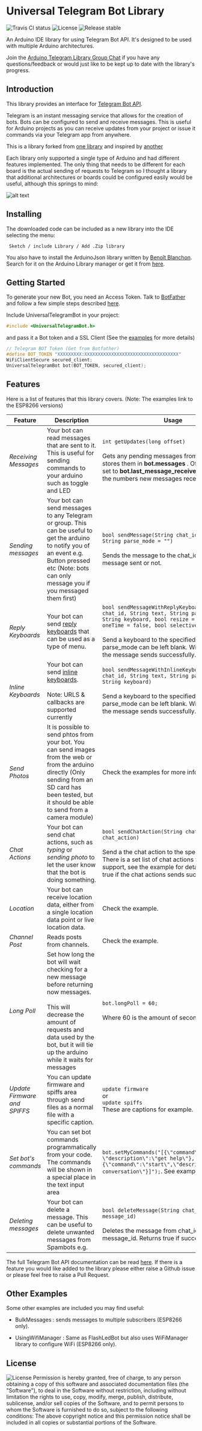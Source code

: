 # Universal Telegram Bot Library

![Travis CI status](https://api.travis-ci.org/witnessmenow/Universal-Arduino-Telegram-Bot.svg?branch=master)
![License](https://img.shields.io/github/license/witnessmenow/Universal-Arduino-Telegram-Bot)
![Release stable](https://badgen.net/github/release/witnessmenow/Universal-Arduino-Telegram-Bot/stable)

An Arduino IDE library for using Telegram Bot API. It's designed to be used with multiple Arduino architectures.

Join the [Arduino Telegram Library Group Chat](https://t.me/arduino_telegram_library) if you have any questions/feedback or would just like to be kept up to date with the library's progress.

## Introduction

This library provides an interface for [Telegram Bot API](https://core.telegram.org/bots/api).

Telegram is an instant messaging service that allows for the creation of bots. Bots can be configured to send and receive messages. This is useful for Arduino projects as you can receive updates from your project or issue it commands via your Telegram app from anywhere.

This is a library forked from [one library](https://github.com/Gianbacchio/ESP8266-TelegramBot) and inspired by [another](https://github.com/CasaJasmina/TelegramBot-Library)

Each library only supported a single type of Arduino and had different features implemented. The only thing that needs to be different for each board is the actual sending of requests to Telegram so I thought a library that additional architectures or boards could be configured easily would be useful, although this springs to mind:

![alt text](https://imgs.xkcd.com/comics/standards.png "standards")


## Installing

The downloaded code can be included as a new library into the IDE selecting the menu:

```
 Sketch / include Library / Add .Zip library
```

You also have to install the ArduinoJson library written by [Benoît Blanchon](https://github.com/bblanchon). Search for it on the Arduino Library manager or get it from [here](https://github.com/bblanchon/ArduinoJson).

## Getting Started

To generate your new Bot, you need an Access Token. Talk to [BotFather](https://telegram.me/botfather) and follow a few simple steps described [here](https://core.telegram.org/bots#botfather).

Include UniversalTelegramBot in your project:

```ino
#include <UniversalTelegramBot.h>
```

and pass it a Bot token and a SSL Client (See the [examples](https://github.com/witnessmenow/Universal-Arduino-Telegram-Bot/tree/master/examples) for more details)

```ino
// Telegram BOT Token (Get from Botfather)
#define BOT_TOKEN "XXXXXXXXX:XXXXXXXXXXXXXXXXXXXXXXXXXXXXXXXXXXX"
WiFiClientSecure secured_client;
UniversalTelegramBot bot(BOT_TOKEN, secured_client);
```

## Features

Here is a list of features that this library covers. (Note: The examples link to the ESP8266 versions)

| Feature                      | Description                                                                                                                                                                                                                                                                                                                  | Usage                                                                                                                                                                                                                                                                                                        | Example                                                                                                                                                                                                                                                                                                                                                                                                                                                                     |
| ---------------------------- | ---------------------------------------------------------------------------------------------------------------------------------------------------------------------------------------------------------------------------------------------------------------------------------------------------------------------------- | ------------------------------------------------------------------------------------------------------------------------------------------------------------------------------------------------------------------------------------------------------------------------------------------------------------ | --------------------------------------------------------------------------------------------------------------------------------------------------------------------------------------------------------------------------------------------------------------------------------------------------------------------------------------------------------------------------------------------------------------------------------------------------------------------------- |
| _Receiving Messages_         | Your bot can read messages that are sent to it. This is useful for sending commands to your arduino such as toggle and LED                                                                                                                                                                                                   | `int getUpdates(long offset)` <br><br> Gets any pending messages from Telegram and stores them in **bot.messages** . Offset should be set to **bot.last_message_received** + 1. Returns the numbers new messages received.                                                                                   | [FlashLED](https://github.com/witnessmenow/Universal-Arduino-Telegram-Bot/blob/master/examples/ESP8266/FlashLED/FlashLED.ino) or any other example                                                                                                                                                                                                                                                                                                                          |
| _Sending messages_           | Your bot can send messages to any Telegram or group. This can be useful to get the arduino to notify you of an event e.g. Button pressed etc (Note: bots can only message you if you messaged them first)                                                                                                                    | `bool sendMessage(String chat_id, String text, String parse_mode = "")` <br><br> Sends the message to the chat_id. Returns if the message sent or not.                                                                                                                                                       | [EchoBot](https://github.com/witnessmenow/Universal-Arduino-Telegram-Bot/blob/master/examples/ESP8266/EchoBot/EchoBot.ino#L51) or any other example                                                                                                                                                                                                                                                                                                                         |
| _Reply Keyboards_            | Your bot can send [reply keyboards](https://camo.githubusercontent.com/2116a60fa614bf2348074a9d7148f7d0a7664d36/687474703a2f2f692e696d6775722e636f6d2f325268366c42672e6a70673f32) that can be used as a type of menu.                                                                                                        | `bool sendMessageWithReplyKeyboard(String chat_id, String text, String parse_mode, String keyboard, bool resize = false, bool oneTime = false, bool selective = false)` <br><br> Send a keyboard to the specified chat_id. parse_mode can be left blank. Will return true if the message sends successfully. | [ReplyKeyboard](https://github.com/witnessmenow/Universal-Arduino-Telegram-Bot/blob/master/examples/ESP8266/CustomKeyboard/ReplyKeyboardMarkup/ReplyKeyboardMarkup.ino)                                                                                                                                                                                                                                                                                                     |
| _Inline Keyboards_           | Your bot can send [inline keyboards](https://camo.githubusercontent.com/55dde972426e5bc77120ea17a9c06bff37856eb6/68747470733a2f2f636f72652e74656c656772616d2e6f72672f66696c652f3831313134303939392f312f324a536f55566c574b61302f346661643265323734336463386564613034). <br><br>Note: URLS & callbacks are supported currently | `bool sendMessageWithInlineKeyboard(String chat_id, String text, String parse_mode, String keyboard)` <br><br> Send a keyboard to the specified chat_id. parse_mode can be left blank. Will return true if the message sends successfully.                                                                   | [InlineKeyboard](https://github.com/witnessmenow/Universal-Arduino-Telegram-Bot/blob/master/examples/ESP8266/CustomKeyboard/InlineKeyboardMarkup/InlineKeyboardMarkup.ino)                                                                                                                                                                                                                                                                                                  |
| _Send Photos_                | It is possible to send phtos from your bot. You can send images from the web or from the arduino directly (Only sending from an SD card has been tested, but it should be able to send from a camera module)                                                                                                                 | Check the examples for more info                                                                                                                                                                                                                                                                             | [From URL](https://github.com/witnessmenow/Universal-Arduino-Telegram-Bot/blob/master/examples/ESP8266/SendPhoto/PhotoFromURL/PhotoFromURL.ino)<br><br>[Binary from SD](https://github.com/witnessmenow/Universal-Arduino-Telegram-Bot/blob/master/examples/ESP8266/SendPhoto/PhotoFromSD/PhotoFromSD.ino)<br><br>[From File Id](https://github.com/witnessmenow/Universal-Arduino-Telegram-Bot/blob/master/examples/ESP8266/SendPhoto/PhotoFromFileID/PhotoFromFileID.ino) |
| _Chat Actions_               | Your bot can send chat actions, such as _typing_ or _sending photo_ to let the user know that the bot is doing something.                                                                                                                                                                                                    | `bool sendChatAction(String chat_id, String chat_action)` <br><br> Send a the chat action to the specified chat_id. There is a set list of chat actions that Telegram support, see the example for details. Will return true if the chat actions sends successfully.                                         |
| _Location_                   | Your bot can receive location data, either from a single location data point or live location data.                                                                                                                                                                                                                          | Check the example.                                                                                                                                                                                                                                                                                           | [Location](https://github.com/witnessmenow/Universal-Arduino-Telegram-Bot/tree/master/examples/ESP8266/Location/Location.ino)                                                                                                                                                                                                                                                                                                                                               |
| _Channel Post_               | Reads posts from channels.                                                                                                                                                                                                                                                                                                   | Check the example.                                                                                                                                                                                                                                                                                           | [ChannelPost](https://github.com/witnessmenow/Universal-Arduino-Telegram-Bot/tree/master/examples/ESP8266/ChannelPost/ChannelPost.ino)                                                                                                                                                                                                                                                                                                                                      |
| _Long Poll_                  | Set how long the bot will wait checking for a new message before returning now messages. <br><br> This will decrease the amount of requests and data used by the bot, but it will tie up the arduino while it waits for messages                                                                                             | `bot.longPoll = 60;` <br><br> Where 60 is the amount of seconds it should wait                                                                                                                                                                                                                               | [LongPoll](https://github.com/witnessmenow/Universal-Arduino-Telegram-Bot/tree/master/examples/ESP8266/LongPoll/LongPoll.ino)                                                                                                                                                                                                                                                                                                                                               |
| _Update Firmware and SPIFFS_ | You can update firmware and spiffs area through send files as a normal file with a specific caption.                                                                                                                                                                                                                         | `update firmware` <br>or<br>`update spiffs`<br> These are captions for example.                                                                                                                                                                                                                              | [telegramOTA](https://github.com/solcer/Universal-Arduino-Telegram-Bot/blob/master/examples/ESP32/telegramOTA/telegramOTA.ino)                                                                                                                                                                                                                                                                                                                                              | ``` |
| _Set bot's commands_         | You can set bot commands programmatically from your code. The commands will be shown in a special place in the text input area                                                                                                                                                                                               | `bot.setMyCommands("[{\"command\":\"help\", \"description\":\"get help\"},{\"command\":\"start\",\"description\":\"start conversation\"}]");`. See examples                                                                                                                                                  | [SetMyCommands](examples/ESP8266/SetMyCommands/SetMyCommands.ino)                                                                                                                                                                                                                                                                                                                                                                                                           |
| _Deleting messages_          | Your bot can delete a message. This can be useful to delete unwanted messages from Spambots e.g.                                                                                                                                                                                                                             | `bool deleteMessage(String chat_id, int message_id)` <br><br> Deletes the message from chat_id with the message_id. Returns true if successful.                                                                                                                                                              |                                                                                                                                                                                                                                                                                                                                                                                                                                                                             |

The full Telegram Bot API documentation can be read [here](https://core.telegram.org/bots/api). If there is a feature you would like added to the library please either raise a Github issue or please feel free to raise a Pull Request.

## Other Examples

Some other examples are included you may find useful:

- BulkMessages : sends messages to multiple subscribers (ESP8266 only).

- UsingWifiManager : Same as FlashLedBot but also uses WiFiManager library to configure WiFi (ESP8266 only).

## License

![License](https://img.shields.io/github/license/witnessmenow/Universal-Arduino-Telegram-Bot)
Permission is hereby granted, free of charge, to any person obtaining a copy of this software and associated documentation files (the "Software"), to deal in the Software without restriction, including without limitation the rights to use, copy, modify, merge, publish, distribute, sublicense, and/or sell copies of the Software, and to permit persons to whom the Software is furnished to do so, subject to the following conditions:
The above copyright notice and this permission notice shall be included in all copies or substantial portions of the Software.
